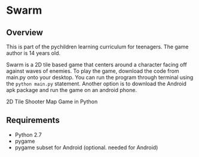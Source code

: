 Swarm
=====
Overview
--------
This is part of the pychildren learning curriculum for teenagers.  The game author is 14 years old.

Swarm is a 2D tile based game that centers around a character facing off against waves of enemies.
To play the game, download the code from main.py onto your desktop. You can run the program through terminal
using the `python main.py` statement. Another option is to download the Android apk package and run the game
on an android phone. 

2D Tile Shooter Map Game in Python

Requirements
------------
- Python 2.7
- pygame
- pygame subset for Android (optional.  needed for Android)
